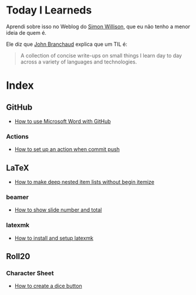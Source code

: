 # Today I Learneds

Aprendi sobre isso no Weblog do [Simon Willison](https://simonwillison.net/2020/Apr/20/self-rewriting-readme/), 
que eu não tenho a menor ideia de quem é.

Ele diz que [John Branchaud](https://github.com/jbranchaud/til) explica que um TIL é:

> A collection of concise write-ups on small things I learn day to day across a variety
> of languages and technologies. 
# Index
## GitHub
- [How to use Microsoft Word with GitHub](./GitHub/How_to_use_Microsoft_Word_with_GitHub.md)
### Actions
- [How to set up an action when commit push](./GitHub/Actions/How_to_set_up_an_action_when_commit_push.md)
## LaTeX
- [How to make deep nested item lists without begin itemize](./LaTeX/How_to_make_deep_nested_item_lists_without_begin_itemize.md)
### beamer
- [How to show slide number and total](./LaTeX/beamer/How_to_show_slide_number_and_total.md)
### latexmk
- [How to install and setup latexmk](./LaTeX/latexmk/How_to_install_and_setup_latexmk.md)
## Roll20
### Character Sheet
- [How to create a dice button](./Roll20/Character%20Sheet/How_to_create_a_dice_button.md)
